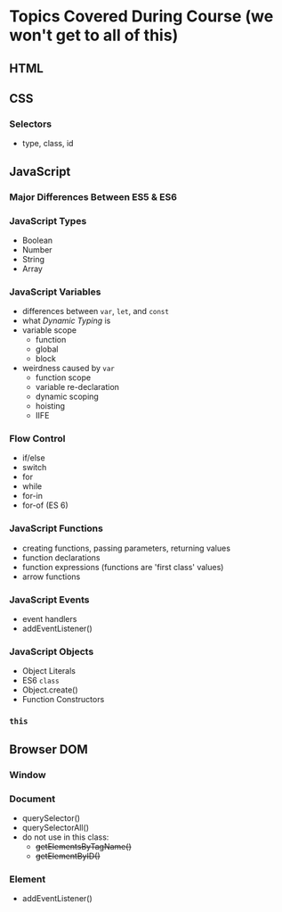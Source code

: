 # Topics Covered During Course (we won't get to all of this)

## HTML


## CSS
### Selectors
- type, class, id

## JavaScript
### Major Differences Between ES5 & ES6

### JavaScript Types
- Boolean
- Number
- String
- Array

### JavaScript Variables
  - differences between `var`, `let`, and `const`
  - what *Dynamic Typing* is
  - variable scope
    - function
    - global
    - block
  - weirdness caused by `var` 
    - function scope
    - variable re-declaration
    - dynamic scoping
    - hoisting
    - IIFE
    
    
### Flow Control
- if/else
- switch
- for
- while
- for-in
- for-of (ES 6)

### JavaScript Functions
- creating functions, passing parameters, returning values
- function declarations
- function expressions (functions are 'first class' values)
- arrow functions

### JavaScript Events
- event handlers
- addEventListener()

### JavaScript Objects
  - Object Literals
  - ES6 `class`
  - Object.create()
  - Function Constructors

### `this`

## Browser DOM

### Window

### Document
- querySelector()
- querySelectorAll()
- do not use in this class:
  - ~~getElementsByTagName()~~
  - ~~getElementByID()~~


### Element
- addEventListener()


